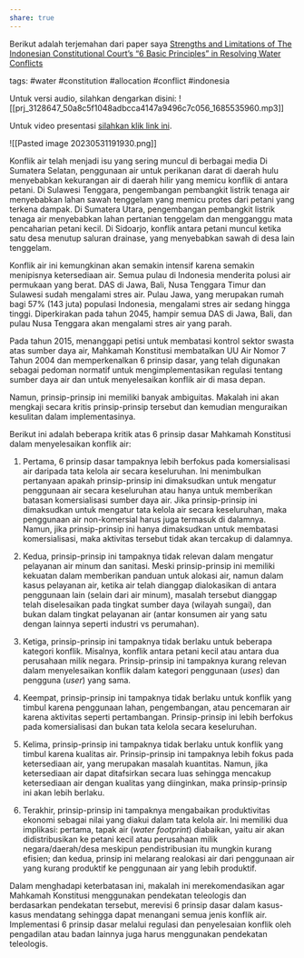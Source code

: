 ```yaml
---
share: true
---
```



Berikut adalah terjemahan dari paper saya [Strengths and Limitations of The Indonesian Constitutional Court’s “6 Basic Principles” in Resolving Water Conflicts](https://consrev.mkri.id/index.php/const-rev/article/view/916/542)

tags: #water #constitution #allocation #conflict #indonesia 

Untuk versi audio, silahkan dengarkan disini:
![[prj_3128647_50a8c5f1048adbcca4147a9496c7c056_1685535960.mp3]]

Untuk video presentasi [silahkan klik link ini](https://www.youtube.com/watch?v=xuPYQqHa5YU&t=814s).


![[Pasted image 20230531191930.png]]

Konflik air telah menjadi isu yang sering muncul di berbagai media  Di Sumatera Selatan, penggunaan air untuk perikanan darat di daerah hulu menyebabkan kekurangan air di daerah hilir yang memicu konflik di antara petani. Di Sulawesi Tenggara, pengembangan pembangkit listrik tenaga air menyebabkan lahan sawah tenggelam yang memicu protes dari petani yang terkena dampak. Di Sumatera Utara, pengembangan pembangkit listrik tenaga air menyebabkan lahan pertanian tenggelam dan mengganggu mata pencaharian petani kecil. Di Sidoarjo, konflik antara petani muncul ketika satu desa menutup saluran drainase, yang menyebabkan sawah di desa lain tenggelam.

Konflik air ini kemungkinan akan semakin intensif karena semakin menipisnya ketersediaan air. Semua pulau di Indonesia menderita polusi air permukaan yang berat. DAS di Jawa, Bali, Nusa Tenggara Timur dan Sulawesi sudah mengalami stres air. Pulau Jawa, yang merupakan rumah bagi 57% (143 juta) populasi Indonesia, mengalami stres air sedang hingga tinggi. Diperkirakan pada tahun 2045, hampir semua DAS di Jawa, Bali, dan pulau Nusa Tenggara akan mengalami stres air yang parah.

Pada tahun 2015, menanggapi petisi untuk membatasi kontrol sektor swasta atas sumber daya air, Mahkamah Konstitusi membatalkan UU Air Nomor 7 Tahun 2004 dan memperkenalkan 6 prinsip dasar, yang telah digunakan sebagai pedoman normatif untuk mengimplementasikan regulasi tentang sumber daya air dan untuk menyelesaikan konflik air di masa depan.

Namun, prinsip-prinsip ini memiliki banyak ambiguitas. Makalah ini akan mengkaji secara kritis prinsip-prinsip tersebut dan kemudian menguraikan kesulitan dalam implementasinya. 

Berikut ini adalah beberapa kritik atas 6 prinsip dasar Mahkamah Konstitusi dalam menyelesaikan konflik air:

1. Pertama, 6 prinsip dasar tampaknya lebih berfokus pada komersialisasi air daripada tata kelola air secara keseluruhan. Ini menimbulkan pertanyaan apakah prinsip-prinsip ini dimaksudkan untuk mengatur penggunaan air secara keseluruhan atau hanya untuk memberikan batasan komersialisasi sumber daya air. Jika prinsip-prinsip ini dimaksudkan untuk mengatur tata kelola air secara keseluruhan, maka penggunaan air non-komersial harus juga termasuk di dalamnya. Namun, jika prinsip-prinsip ini hanya dimaksudkan untuk membatasi komersialisasi, maka aktivitas tersebut tidak akan tercakup di dalamnya.

2. Kedua, prinsip-prinsip ini tampaknya tidak relevan dalam mengatur pelayanan air minum dan sanitasi. Meski prinsip-prinsip ini memiliki kekuatan dalam memberikan panduan untuk alokasi air, namun dalam kasus pelayanan air, ketika air telah dianggap dialokasikan di antara penggunaan lain (selain dari air minum), masalah tersebut dianggap telah diselesaikan pada tingkat sumber daya (wilayah sungai), dan bukan dalam tingkat pelayanan air (antar konsumen air yang satu dengan lainnya seperti industri vs perumahan).

3. Ketiga, prinsip-prinsip ini tampaknya tidak berlaku untuk beberapa kategori konflik. Misalnya, konflik antara petani kecil atau antara dua perusahaan milik negara. Prinsip-prinsip ini tampaknya kurang relevan dalam menyelesaikan konflik dalam kategori penggunaan (*uses*) dan pengguna (*user*) yang sama.

4. Keempat, prinsip-prinsip ini tampaknya tidak berlaku untuk konflik yang timbul karena penggunaan lahan, pengembangan, atau pencemaran air karena aktivitas seperti pertambangan. Prinsip-prinsip ini lebih berfokus pada komersialisasi dan bukan tata kelola secara keseluruhan.

6. Kelima, prinsip-prinsip ini tampaknya tidak berlaku untuk konflik yang timbul karena kualitas air. Prinsip-prinsip ini tampaknya lebih fokus pada ketersediaan air, yang merupakan masalah kuantitas. Namun, jika ketersediaan air dapat ditafsirkan secara luas sehingga mencakup ketersediaan air dengan kualitas yang diinginkan, maka prinsip-prinsip ini akan lebih berlaku.

7. Terakhir, prinsip-prinsip ini tampaknya mengabaikan produktivitas ekonomi sebagai nilai yang diakui dalam tata kelola air. Ini memiliki dua implikasi: pertama, tapak air (*water footprint*) diabaikan, yaitu air akan didistribusikan ke petani kecil atau perusahaan milik negara/daerah/desa meskipun pendistribusian itu mungkin kurang efisien; dan kedua, prinsip ini melarang realokasi air dari penggunaan air yang kurang produktif ke penggunaan air yang lebih produktif. 

Dalam menghadapi keterbatasan ini, makalah ini merekomendasikan agar Mahkamah Konstitusi menggunakan pendekatan teleologis dan berdasarkan pendekatan tersebut, merevisi 6 prinsip dasar dalam kasus-kasus mendatang sehingga dapat menangani semua jenis konflik air. Implementasi 6 prinsip dasar melalui regulasi dan penyelesaian konflik oleh pengadilan atau badan lainnya juga harus menggunakan pendekatan teleologis.